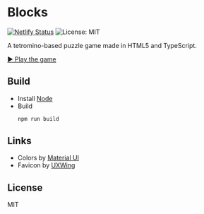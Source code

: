 # Blocks

[![Netlify Status](https://api.netlify.com/api/v1/badges/72866b1c-d0fc-4e33-b4a1-d9ce2b418547/deploy-status)](https://app.netlify.com/sites/quirky-poitras-7ec457/deploys)
![License: MIT](https://img.shields.io/badge/license-MIT-green)

A tetromino-based puzzle game made in HTML5 and TypeScript.

[▶️ Play the game](https://blocks.verybadfrags.com/)

## Build

- Install [Node](https://nodejs.org/)
- Build 
  ```sh
  npm run build
  ```

## Links

- Colors by [Material UI](https://www.materialui.co/colors)
- Favicon by [UXWing](https://uxwing.com/)

## License

MIT
